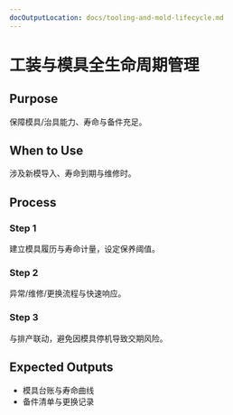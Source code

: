 ```yaml
---
docOutputLocation: docs/tooling-and-mold-lifecycle.md
---
```


# 工装与模具全生命周期管理

## Purpose

保障模具/治具能力、寿命与备件充足。

## When to Use

涉及新模导入、寿命到期与维修时。

## Process

### Step 1

建立模具履历与寿命计量，设定保养阈值。

### Step 2

异常/维修/更换流程与快速响应。

### Step 3

与排产联动，避免因模具停机导致交期风险。

## Expected Outputs

- 模具台账与寿命曲线
- 备件清单与更换记录

